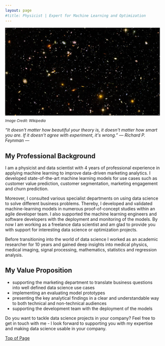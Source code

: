 ```yaml
---
layout: page
#title: Physicist | Expert for Machine Learning and Optimization 
---
```


![universe](images/artificial_intelligence.png)\
<sub>*Image Credit: Wikipedia*

*“It doesn't matter how beautiful your theory is, it doesn't matter how smart you are. If it doesn't agree with experiment, it's wrong.” ― Richard P. Feynman ―*


## My Professional Background
I am a physicist and data scientist with 4 years of professional experience in applying machine learning to improve data-driven marketing analytics. I developed state-of-the-art machine learning models for use cases such as customer value prediction, customer segmentation, marketing engagement and churn prediction. 

Moreover, I consulted various specialist departments on using data science to solve different business problems. Thereby, I developed and validated machine-learning models in numerous proof-of-concept studies within an agile developer team. I also supported the machine learning engineers and software developers with the deployment and monitoring of the models. By now I am working as a freelance data scientist and am glad to provide you with support for interesting data science or optimization projects.

Before transitioning into the world of data science I worked as an academic researcher for 10 years and gained deep insights into medical physics, medical imaging, signal processing, mathematics, statistics and regression analysis. 

## My Value Proposition
- supporting the marketing department to translate business questions into well defined data science use cases
- implementing an evaluating model prototypes
- presenting the key analytical findings in a clear and understandable way to both technical and non-technical audiences 
- supporting the development team with the deployment of the models

Do you want to tackle data science projects in your company? Feel free to get in touch with me - I look forward to supporting you with my expertise and making data science usable in your company.

[Top of Page](#my-background)